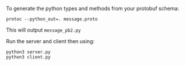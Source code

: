 To generate the python types and methods from your protobuf schema:
```
protoc --python_out=. message.proto
```
This will output `message_pb2.py`

Run the server and client then using:
```
python3 server.py
python3 client.py
```